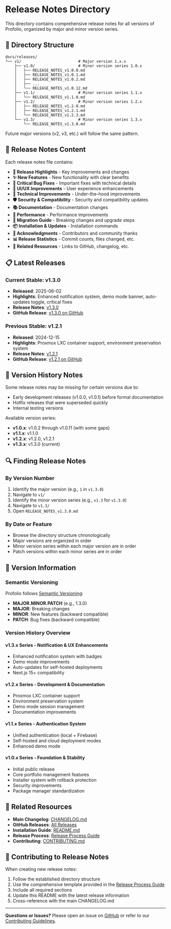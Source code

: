 # Release Notes Directory

This directory contains comprehensive release notes for all versions of Profolio, organized by major and minor version series.

## 📁 Directory Structure

```
docs/releases/
└── v1/                         # Major version 1.x.x
    ├── v1.0/                   # Minor version series 1.0.x
    │   ├── RELEASE_NOTES_v1.0.0.md
    │   ├── RELEASE_NOTES_v1.0.1.md
    │   ├── RELEASE_NOTES_v1.0.2.md
    │   ├── ...
    │   └── RELEASE_NOTES_v1.0.12.md
    ├── v1.1/                   # Minor version series 1.1.x
    │   └── RELEASE_NOTES_v1.1.0.md
    ├── v1.2/                   # Minor version series 1.2.x
    │   ├── RELEASE_NOTES_v1.2.0.md
    │   ├── RELEASE_NOTES_v1.2.1.md
    │   └── RELEASE_NOTES_v1.2.3.md
    └── v1.3/                   # Minor version series 1.3.x
        └── RELEASE_NOTES_v1.3.0.md
```

Future major versions (v2, v3, etc.) will follow the same pattern.

## 🎯 Release Notes Content

Each release notes file contains:

- **🎯 Release Highlights** - Key improvements and changes
- **✨ New Features** - New functionality with clear benefits
- **🐛 Critical Bug Fixes** - Important fixes with technical details
- **🎨 UI/UX Improvements** - User experience enhancements
- **🔧 Technical Improvements** - Under-the-hood improvements
- **🛡️ Security & Compatibility** - Security and compatibility updates
- **📚 Documentation** - Documentation changes
- **🚀 Performance** - Performance improvements
- **🔄 Migration Guide** - Breaking changes and upgrade steps
- **📦 Installation & Updates** - Installation commands
- **🙏 Acknowledgments** - Contributors and community thanks
- **📊 Release Statistics** - Commit counts, files changed, etc.
- **🔗 Related Resources** - Links to GitHub, changelog, etc.

## 📋 Latest Releases

### Current Stable: v1.3.0
- **Released**: 2025-06-02
- **Highlights**: Enhanced notification system, demo mode banner, auto-updates toggle, critical fixes
- **Release Notes**: [v1.3.0](./v1/v1.3/RELEASE_NOTES_v1.3.0.md)
- **GitHub Release**: [v1.3.0 on GitHub](https://github.com/Obednal97/profolio/releases/tag/v1.3.0)

### Previous Stable: v1.2.1
- **Released**: 2024-12-15
- **Highlights**: Proxmox LXC container support, environment preservation system
- **Release Notes**: [v1.2.1](./v1/v1.2/RELEASE_NOTES_v1.2.1.md)
- **GitHub Release**: [v1.2.1 on GitHub](https://github.com/Obednal97/profolio/releases/tag/v1.2.1)

## 📝 Version History Notes

Some release notes may be missing for certain versions due to:
- Early development releases (v1.0.0, v1.0.1) before formal documentation
- Hotfix releases that were superseded quickly
- Internal testing versions

Available version series:
- **v1.0.x**: v1.0.2 through v1.0.11 (with some gaps)
- **v1.1.x**: v1.1.0
- **v1.2.x**: v1.2.0, v1.2.1
- **v1.3.x**: v1.3.0 (current)

## 🔍 Finding Release Notes

### By Version Number
1. Identify the major version (e.g., `1` in `v1.3.0`)
2. Navigate to `v1/`
3. Identify the minor version series (e.g., `v1.3` for `v1.3.0`)
4. Navigate to `v1.3/`
5. Open `RELEASE_NOTES_v1.3.0.md`

### By Date or Feature
- Browse the directory structure chronologically
- Major versions are organized in order
- Minor version series within each major version are in order
- Patch versions within each minor series are in order

## 📖 Version Information

### Semantic Versioning
Profolio follows [Semantic Versioning](https://semver.org/):
- **MAJOR.MINOR.PATCH** (e.g., 1.3.0)
- **MAJOR**: Breaking changes
- **MINOR**: New features (backward compatible)
- **PATCH**: Bug fixes (backward compatible)

### Version History Overview

#### v1.3.x Series - Notification & UX Enhancements
- Enhanced notification system with badges
- Demo mode improvements
- Auto-updates for self-hosted deployments
- Next.js 15+ compatibility

#### v1.2.x Series - Development & Documentation
- Proxmox LXC container support
- Environment preservation system
- Demo mode session management
- Documentation improvements

#### v1.1.x Series - Authentication System
- Unified authentication (local + Firebase)
- Self-hosted and cloud deployment modes
- Enhanced demo mode

#### v1.0.x Series - Foundation & Stability
- Initial public release
- Core portfolio management features
- Installer system with rollback protection
- Security improvements
- Package manager standardization

## 🔗 Related Resources

- **Main Changelog**: [CHANGELOG.md](../../CHANGELOG.md)
- **GitHub Releases**: [All Releases](https://github.com/Obednal97/profolio/releases)
- **Installation Guide**: [README.md](../../README.md)
- **Release Process**: [Release Process Guide](../processes/RELEASE_PROCESS_GUIDE.md)
- **Contributing**: [CONTRIBUTING.md](../../CONTRIBUTING.md)

## 📝 Contributing to Release Notes

When creating new release notes:

1. Follow the established directory structure
2. Use the comprehensive template provided in the [Release Process Guide](../processes/RELEASE_PROCESS_GUIDE.md)
3. Include all required sections
4. Update this README with the latest release information
5. Cross-reference with the main CHANGELOG.md

---

**Questions or Issues?** Please open an issue on [GitHub](https://github.com/Obednal97/profolio/issues) or refer to our [Contributing Guidelines](../../CONTRIBUTING.md). 